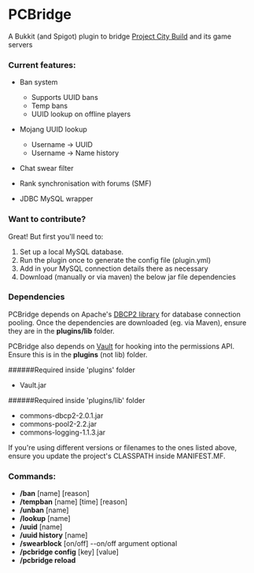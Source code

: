 # PCBridge
A Bukkit (and Spigot) plugin to bridge [Project City Build](www.projectcitybuild.com) and its game servers

### Current features:
* Ban system
  * Supports UUID bans
  * Temp bans
  * UUID lookup on offline players
* Mojang UUID lookup
  * Username -> UUID
  * Username -> Name history
* Chat swear filter
* Rank synchronisation with forums (SMF)
  
* JDBC MySQL wrapper

### Want to contribute?
Great! But first you'll need to:

1. Set up a local MySQL database.
2. Run the plugin once to generate the config file (plugin.yml)
3. Add in your MySQL connection details there as necessary
4. Download (manually or via maven) the below jar file dependencies

### Dependencies
PCBridge depends on Apache's [DBCP2 library](https://commons.apache.org/proper/commons-dbcp/) for database connection pooling. Once the dependencies are downloaded (eg. via Maven), ensure they are in the <b>plugins/lib</b> folder.

PCBridge also depends on [Vault](http://dev.bukkit.org/bukkit-plugins/vault/) for hooking into the permissions API. Ensure this is in the <b>plugins</b> (not lib) folder.

######Required inside 'plugins' folder
* Vault.jar

######Required inside 'plugins/lib' folder
* commons-dbcp2-2.0.1.jar
* commons-pool2-2.2.jar
* commons-logging-1.1.3.jar

If you're using different versions or filenames to the ones listed above, ensure you update the project's CLASSPATH inside MANIFEST.MF.

### Commands:
* <b>/ban</b> [name] [reason]
* <b>/tempban</b> [name] [time] [reason]
* <b>/unban</b> [name]
* <b>/lookup</b> [name]
* <b>/uuid</b> [name]
* <b>/uuid history</b> [name]
* <b>/swearblock</b> [on/off]   --on/off argument optional
* <b>/pcbridge config</b> [key] [value]
* <b>/pcbridge reload</b>
